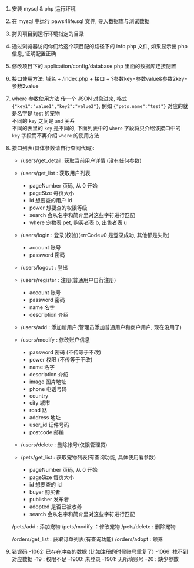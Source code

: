 1. 安装 mysql & php 运行环境
2. 在 mysql 中运行 paws4life.sql 文件, 导入数据库与测试数据
3. 拷贝项目到运行环境指定的目录
4. 通过浏览器访问你们给这个项目配的路径下的 info.php 文件, 如果显示出 php 信息, 证明配置正确
5. 修改项目下的 application/config/database.php 里面的数据库连接配置
6. 接口使用方法: 
   域名 + /index.php + 接口 + ?参数key=参数value&参数2key=参数2value
7. where 参数使用方法
   传一个 JSON 对象进来, 格式 `{"key1":"value1","key2":"value2"}`, 例如 `{"pets.name":"test"}` 对应的就是名字是 test 的宠物<br/>
   不同的 `key` 之间是 `and` 关系<br/>
   不同的表里的 `key` 是不同的, 下面列表中的 `where` 字段将只介绍该接口中的 `key` 字段而不再介绍 `where` 的使用方法
7. 接口列表(具体参数请自行查阅代码):
   + /users/get_detail: 获取当前用户详情 (没有任何参数)
   + /users/get_list  : 获取用户列表
     - pageNumber 页码, 从 0 开始
     - pageSize 每页大小
     - id 想要查的用户 id
     - power 想要查的权限等级
     - search 会从名字和简介里对这些字符进行匹配
     - where 宠物表 pet, 购买者表 b, 出售者表 u

   + /users/login     : 登录(校验)(errCode=0 是登录成功, 其他都是失败)
     - account 账号
     - password 密码

   + /users/logout    : 登出
   + /users/register  : 注册(普通用户自行注册)
     - account 账号
     - password 密码
     - name 名字
     - description 介绍

   + /users/add       : 添加新用户(管理员添加普通用户和商户用户, 现在没用了)
   + /users/modify    : 修改账户信息
     - password 密码 (不传等于不改)
     - power 权限 (不传等于不改)
     - name 名字
     - description 介绍
     - image 图片地址
     - phone 电话号码
     - country
     - city 城市
     - road 路
     - address 地址
     - user_id 证件号码
     - postcode 邮编

   + /users/delete    : 删除帐号(仅限管理员)

   + /pets/get_list	: 获取宠物列表(有查询功能, 具体使用看参数)
     - pageNumber 页码, 从 0 开始
     - pageSize 每页大小
     - id 想要查的 id
     - buyer 购买者
     - publisher 发布者
     - adopted 是否已被收养
     - search 会从名字和简介里对这些字符进行匹配

   /pets/add		: 添加宠物
   /pets/modify		：修改宠物
   /pets/delete		: 删除宠物

   /orders/get_list	: 获取订单列表(有查询功能)
   /orders/adopt	: 领养
8. 错误码
   -1062: 已存在冲突的数据 (比如注册的时候账号重复了)
   -1066: 找不到对应数据
   -19  : 权限不足
   -1900: 未登录
   -1901: 无所填账号
   -20  : 缺少参数

